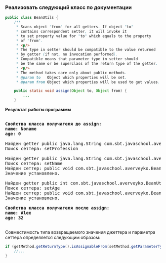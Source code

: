### Реализовать следующий класс по документации

```Java
public class BeanUtils {
    /**
     * Scans object "from" for all getters. If object "to"
     * contains correspondent setter, it will invoke it
     * to set property value for "to" which equals to the property
     * of "from".
     * <p/>
     * The type in setter should be compatible to the value returned
     * by getter (if not, no invocation performed).
     * Compatible means that parameter type in setter should
     * be the same or be superclass of the return type of the getter.
     * <p/>
     * The method takes care only about public methods.
     * @param to   Object which properties will be set.
     * @param from Object which properties will be used to get values. */

    public static void assign(Object to, Object from) {
        ...
    }
```
**Результат работы программы**

<pre>
<b>
Свойства класса получателя до assign: 
name: Noname
age: 0
</b>
Найден getter public java.lang.String com.sbt.javaschool.averveyko.BeanUtils.Employee.getProfession()
Поиск сеттера: setProfession

Найден getter public java.lang.String com.sbt.javaschool.averveyko.BeanUtils.Person.getName()
Поиск сеттера: setName
Найден сеттер: public void com.sbt.javaschool.averveyko.BeanUtils.Person.setName(java.lang.String)
Значение установлено.

Найден getter public int com.sbt.javaschool.averveyko.BeanUtils.Person.getAge()
Поиск сеттера: setAge
Найден сеттер: public void com.sbt.javaschool.averveyko.BeanUtils.Person.setAge(int)
Значение установлено.
<b>
Свойства класса получателя после assign: 
name: Alex
age: 32
</b>
</pre>

Совместимость типа возвращаемого значения джеттера и параметра сеттера определяется следующим образом:
```Java
if (getMethod.getReturnType().isAssignableFrom(setMethod.getParameterTypes()[0])){
    //...
}
```